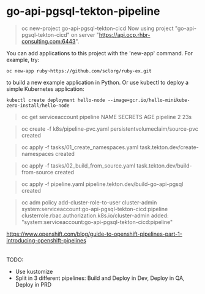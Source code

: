 # go-api-pgsql-tekton-pipeline


> oc new-project go-api-pgsql-tekton-cicd
Now using project "go-api-pgsql-tekton-cicd" on server "https://api.ocp.rhbr-consulting.com:6443".

You can add applications to this project with the 'new-app' command. For example, try:

    oc new-app ruby~https://github.com/sclorg/ruby-ex.git

to build a new example application in Python. Or use kubectl to deploy a simple Kubernetes application:

    kubectl create deployment hello-node --image=gcr.io/hello-minikube-zero-install/hello-node

>  oc get serviceaccount pipeline
NAME       SECRETS   AGE
pipeline   2         23s

> oc create -f k8s/pipeline-pvc.yaml
persistentvolumeclaim/source-pvc created

> oc apply -f tasks/01_create_namespaces.yaml
task.tekton.dev/create-namespaces created

> oc apply -f tasks/02_build_from_source.yaml
task.tekton.dev/build-from-source created

> oc apply -f pipeline.yaml
pipeline.tekton.dev/build-go-api-pgsql created

> oc adm policy add-cluster-role-to-user cluster-admin system:serviceaccount:go-api-pgsql-tekton-cicd:pipeline
clusterrole.rbac.authorization.k8s.io/cluster-admin added: "system:serviceaccount:go-api-pgsql-tekton-cicd:pipeline"

https://www.openshift.com/blog/guide-to-openshift-pipelines-part-1-introducing-openshift-pipelines

######
TODO:
- Use kustomize
- Split in 3 different pipelines: Build and Deploy in Dev, Deploy in QA, Deploy in PRD
######